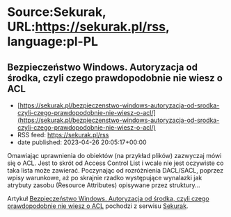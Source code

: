 # Source:Sekurak, URL:https://sekurak.pl/rss, language:pl-PL

## Bezpieczeństwo Windows. Autoryzacja od środka, czyli czego prawdopodobnie nie wiesz o ACL
 - [https://sekurak.pl/bezpieczenstwo-windows-autoryzacja-od-srodka-czyli-czego-prawdopodobnie-nie-wiesz-o-acl/](https://sekurak.pl/bezpieczenstwo-windows-autoryzacja-od-srodka-czyli-czego-prawdopodobnie-nie-wiesz-o-acl/)
 - RSS feed: https://sekurak.pl/rss
 - date published: 2023-04-26 20:05:17+00:00

<p>Omawiając uprawnienia do obiektów (na przykład plików) zazwyczaj mówi się o ACL. Jest to skrót od Access Control List i wcale nie jest oczywiste co taka lista może zawierać. Poczynając od rozróżnienia DACL/SACL, poprzez wpisy warunkowe, aż po skrajnie rzadko występujące wynalazki jak atrybuty zasobu (Resource Attributes) opisywane przez struktury...</p>
<p>Artykuł <a href="https://sekurak.pl/bezpieczenstwo-windows-autoryzacja-od-srodka-czyli-czego-prawdopodobnie-nie-wiesz-o-acl/" rel="nofollow">Bezpieczeństwo Windows. Autoryzacja od środka, czyli czego prawdopodobnie nie wiesz o ACL</a> pochodzi z serwisu <a href="https://sekurak.pl" rel="nofollow">Sekurak</a>.</p>

